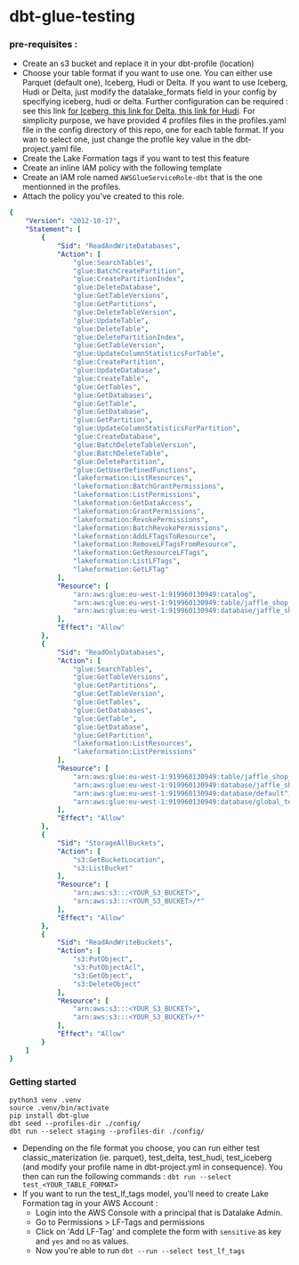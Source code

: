 # dbt-glue-testing

### pre-requisites : 
- Create an s3 bucket and replace it in your dbt-profile (location)
- Choose your table format if you want to use one. You can either use Parquet (default one), Iceberg, Hudi or Delta. If you want to use Iceberg, Hudi or Delta, just modify the datalake_formats field in your config by specifying iceberg, hudi or delta. Further configuration can be required : see this link [for Iceberg, this link for Delta, this link for Hudi](https://docs.aws.amazon.com/glue/latest/dg/aws-glue-programming-etl-datalake-native-frameworks.html). For simplicity purpose, we have provided 4 profiles files in the profiles.yaml file in the config directory of this repo, one for each table format. If you wan to select one, just change the profile key value in the dbt-project.yaml file.  
- Create the Lake Formation tags if you want to test this feature
- Create an inline IAM policy with the following template 
- Create an IAM role named `AWSGlueServiceRole-dbt` that is the one mentionned in the profiles. 
- Attach the policy you've created to this role.

```yaml
{
    "Version": "2012-10-17",
    "Statement": [
        {
            "Sid": "ReadAndWriteDatabases",
            "Action": [
                "glue:SearchTables",
                "glue:BatchCreatePartition",
                "glue:CreatePartitionIndex",
                "glue:DeleteDatabase",
                "glue:GetTableVersions",
                "glue:GetPartitions",
                "glue:DeleteTableVersion",
                "glue:UpdateTable",
                "glue:DeleteTable",
                "glue:DeletePartitionIndex",
                "glue:GetTableVersion",
                "glue:UpdateColumnStatisticsForTable",
                "glue:CreatePartition",
                "glue:UpdateDatabase",
                "glue:CreateTable",
                "glue:GetTables",
                "glue:GetDatabases",
                "glue:GetTable",
                "glue:GetDatabase",
                "glue:GetPartition",
                "glue:UpdateColumnStatisticsForPartition",
                "glue:CreateDatabase",
                "glue:BatchDeleteTableVersion",
                "glue:BatchDeleteTable",
                "glue:DeletePartition",
                "glue:GetUserDefinedFunctions",
                "lakeformation:ListResources",
                "lakeformation:BatchGrantPermissions",
                "lakeformation:ListPermissions",
                "lakeformation:GetDataAccess",
                "lakeformation:GrantPermissions",
                "lakeformation:RevokePermissions",
                "lakeformation:BatchRevokePermissions",
                "lakeformation:AddLFTagsToResource",
                "lakeformation:RemoveLFTagsFromResource",
                "lakeformation:GetResourceLFTags",
                "lakeformation:ListLFTags",
                "lakeformation:GetLFTag"
            ],
            "Resource": [
                "arn:aws:glue:eu-west-1:919960130949:catalog",
                "arn:aws:glue:eu-west-1:919960130949:table/jaffle_shop_schema/*",
                "arn:aws:glue:eu-west-1:919960130949:database/jaffle_shop_schema"
            ],
            "Effect": "Allow"
        },
        {
            "Sid": "ReadOnlyDatabases",
            "Action": [
                "glue:SearchTables",
                "glue:GetTableVersions",
                "glue:GetPartitions",
                "glue:GetTableVersion",
                "glue:GetTables",
                "glue:GetDatabases",
                "glue:GetTable",
                "glue:GetDatabase",
                "glue:GetPartition",
                "lakeformation:ListResources",
                "lakeformation:ListPermissions"
            ],
            "Resource": [
                "arn:aws:glue:eu-west-1:919960130949:table/jaffle_shop_schema/*",
                "arn:aws:glue:eu-west-1:919960130949:database/jaffle_shop_schema",
                "arn:aws:glue:eu-west-1:919960130949:database/default",
                "arn:aws:glue:eu-west-1:919960130949:database/global_temp"
            ],
            "Effect": "Allow"
        },
        {
            "Sid": "StorageAllBuckets",
            "Action": [
                "s3:GetBucketLocation",
                "s3:ListBucket"
            ],
            "Resource": [
                "arn:aws:s3:::<YOUR_S3_BUCKET>",
                "arn:aws:s3:::<YOUR_S3_BUCKET>/*"
            ],
            "Effect": "Allow"
        },
        {
            "Sid": "ReadAndWriteBuckets",
            "Action": [
                "s3:PutObject",
                "s3:PutObjectAcl",
                "s3:GetObject",
                "s3:DeleteObject"
            ],
            "Resource": [
                "arn:aws:s3:::<YOUR_S3_BUCKET>",
                "arn:aws:s3:::<YOUR_S3_BUCKET>/*"
            ],
            "Effect": "Allow"
        }
    ]
}
```
### Getting started 

```
python3 venv .venv
source .venv/bin/activate
pip install dbt-glue
dbt seed --profiles-dir ./config/
dbt run --select staging --profiles-dir ./config/
```
- Depending on the file format you choose, you can run either test classic_materization (ie. parquet), test_delta, test_hudi, test_iceberg (and modify your profile name in dbt-project.yml in consequence). You then can run the following commands : 
`dbt run --select test_<YOUR_TABLE_FORMAT>`
- If you want to run the test_lf_tags model, you'll need to create Lake Formation tag in your AWS Account : 
  - Login into the AWS Console with a principal that is Datalake Admin. 
  - Go to Permissions > LF-Tags and permissions
  - Click on 'Add LF-Tag' and complete the form with `sensitive` as key and `yes` and `no` as values.
  - Now you're able to run `dbt --run --select test_lf_tags`

